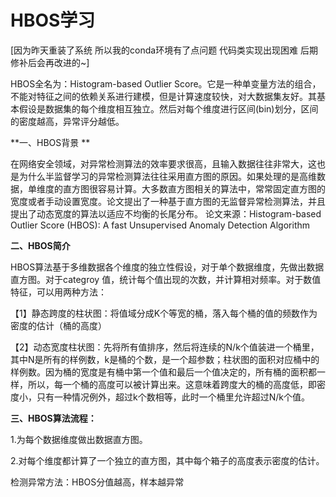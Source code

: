
# HBOS学习

[因为昨天重装了系统 所以我的conda环境有了点问题 代码类实现出现困难 后期修补后会再改进的~] 

HBOS全名为：Histogram-based Outlier Score。它是⼀种单变量⽅法的组合，不能对特征之间的依赖关系进⾏建模，但是计算速度较快，对⼤数据集友好。其基本假设是数据集的每个维度相互独⽴。然后对每个维度进⾏区间(bin)划分，区间的密度越⾼，异常评分越低。

**一、HBOS背景 **

在网络安全领域，对异常检测算法的效率要求很高，且输入数据往往非常大，这也是为什么半监督学习的异常检测算法往往采用直方图的原因。如果处理的是高维数据，单维度的直方图很容易计算。大多数直方图相关的算法中，常常固定直方图的宽度或者手动设置宽度。论文提出了一种基于直方图的无监督异常检测算法，并且提出了动态宽度的算法以适应不均衡的长尾分布。 论文来源：Histogram-based Outlier Score (HBOS): A fast Unsupervised Anomaly Detection Algorithm

**二、HBOS简介**

HBOS算法基于多维数据各个维度的独立性假设，对于单个数据维度，先做出数据直方图。对于categroy 值，统计每个值出现的次数，并计算相对频率。对于数值特征，可以用两种方法： 

【1】静态跨度的柱状图：将值域分成K个等宽的桶，落入每个桶的值的频数作为密度的估计（桶的高度） 

【2】动态宽度柱状图：先将所有值排序，然后将连续的N/k个值装进一个桶里，其中N是所有的样例数，k是桶的个数，是一个超参数；柱状图的面积对应桶中的样例数。因为桶的宽度是有桶中第一个值和最后一个值决定的，所有桶的面积都一样，所以，每一个桶的高度可以被计算出来。这意味着跨度大的桶的高度低，即密度小，只有一种情况例外，超过k个数相等，此时一个桶里允许超过N/k个值。

**三、HBOS算法流程：**

1.为每个数据维度做出数据直⽅图。 

2.对每个维度都计算了⼀个独⽴的直⽅图，其中每个箱⼦的⾼度表示密度的估计。

检测异常方法：HBOS分值越高，样本越异常

